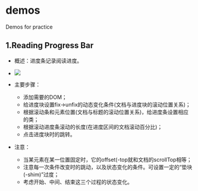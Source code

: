 # demos

Demos for practice

## 1.Reading Progress Bar
  - 概述：进度条记录阅读进度。
  - ![](https://wt-prj.oss.aliyuncs.com/2de73f281f2f4dc99f46e55c4c4d09ee/30f1540d-1553-40e8-9a49-a9cda047c02b.gif)
  - 主要步骤：
  	- 添加需要的DOM；
  	- 给进度块设置fix->unfix的动态变化条件(文档与进度块的滚动位置关系)；
  	- 根据滚动条和元素位置(文档与标题的滚动位置关系)，给进度条设置相应的类；
  	- 根据滚动进度条滚动的长度(在进度区间的文档滚动百分比)；
  	- 点击进度块时的跳转。


  - 注意：
  	- 当某元素在某一位置固定时，它的offset(-top就和文档的scrollTop相等；
  	- 注意每一次条件改变时的跳动，以及状态变化的条件。可设置一定的“垫块(-shim)”过度；
  	- 考虑开始、中间、结束这三个过程的状态变化。 
